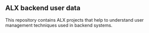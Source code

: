## ALX backend user data
This repository contains ALX projects that help to understand user management techniques used in backend systems.
